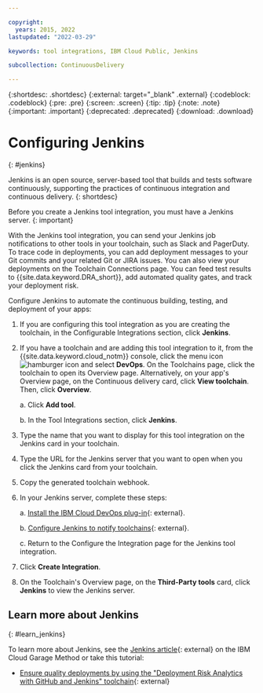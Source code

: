 ```yaml
---

copyright:
  years: 2015, 2022
lastupdated: "2022-03-29"

keywords: tool integrations, IBM Cloud Public, Jenkins

subcollection: ContinuousDelivery

---
```


{:shortdesc: .shortdesc}
{:external: target="_blank" .external}
{:codeblock: .codeblock}
{:pre: .pre}
{:screen: .screen}
{:tip: .tip}
{:note: .note}
{:important: .important}
{:deprecated: .deprecated}
{:download: .download}   

# Configuring Jenkins
{: #jenkins}

Jenkins is an open source, server-based tool that builds and tests software continuously, supporting the practices of continuous integration and continuous delivery.
{: shortdesc}

Before you create a Jenkins tool integration, you must have a Jenkins server.
{: important}

With the Jenkins tool integration, you can send your Jenkins job notifications to other tools in your toolchain, such as Slack and PagerDuty. To trace code in deployments, you can add deployment messages to your Git commits and your related Git or JIRA issues. You can also view your deployments on the Toolchain Connections page. You can feed test results to {{site.data.keyword.DRA_short}}, add automated quality gates, and track your deployment risk.

Configure Jenkins to automate the continuous building, testing, and deployment of your apps:

1. If you are configuring this tool integration as you are creating the toolchain, in the Configurable Integrations section, click **Jenkins**.
1. If you have a toolchain and are adding this tool integration to it, from the {{site.data.keyword.cloud_notm}} console, click the menu icon ![hamburger icon](images/icon_hamburger.svg) and select **DevOps**. On the Toolchains page, click the toolchain to open its Overview page. Alternatively, on your app's Overview page, on the Continuous delivery card, click **View toolchain**. Then, click **Overview**. 

   a. Click **Add tool**.

   b. In the Tool Integrations section, click **Jenkins**.

1. Type the name that you want to display for this tool integration on the Jenkins card in your toolchain.
1. Type the URL for the Jenkins server that you want to open when you click the Jenkins card from your toolchain.
1. Copy the generated toolchain webhook.
1. In your Jenkins server, complete these steps:

   a. [Install the IBM Cloud DevOps plug-in](https://wiki.jenkins-ci.org/display/JENKINS/IBM+Cloud+DevOps+Plugin#IBMCloudDevOpsPlugin-Installingtheplugin){: external}.

   b. [Configure Jenkins to notify toolchains](https://wiki.jenkins-ci.org/display/JENKINS/IBM+Cloud+DevOps+Plugin#IBMCloudDevOpsPlugin-Notifyingtoolchains){: external}.

   c. Return to the Configure the Integration page for the Jenkins tool integration.

1. Click **Create Integration**.
1. On the Toolchain's Overview page, on the **Third-Party tools** card, click **Jenkins** to view the Jenkins server.

## Learn more about Jenkins
{: #learn_jenkins}

To learn more about Jenkins, see the [Jenkins article](https://www.ibm.com/cloud/garage/content/deliver/tool_jenkins/){: external} on the IBM Cloud Garage Method or take this tutorial:

* [Ensure quality deployments by using the "Deployment Risk Analytics with GitHub and Jenkins" toolchain](https://www.ibm.com/cloud/garage/tutorials/ensure-quality-deployment-risk-analytics-with-github-and-jenkins-toolchain){: external}

